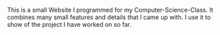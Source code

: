 This is a small Website I programmed for my Computer-Science-Class. It combines many small features and details that I came up with. I use it to show of the project I have worked on so far.

